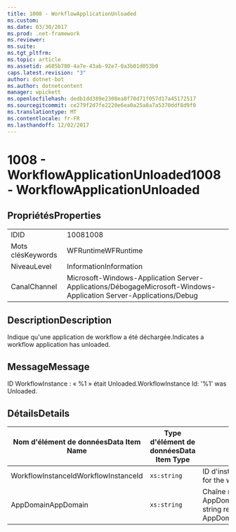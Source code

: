 ```yaml
---
title: 1008 - WorkflowApplicationUnloaded
ms.custom: 
ms.date: 03/30/2017
ms.prod: .net-framework
ms.reviewer: 
ms.suite: 
ms.tgt_pltfrm: 
ms.topic: article
ms.assetid: a605b780-4a7e-43ab-92e7-0a3b01d053b0
caps.latest.revision: "3"
author: dotnet-bot
ms.author: dotnetcontent
manager: wpickett
ms.openlocfilehash: dedb1dd389e2308ea8f70d71f057d17a45172517
ms.sourcegitcommit: ce279f2d7fe2220e6ea0a25a8a7a5370ddf8d9f0
ms.translationtype: MT
ms.contentlocale: fr-FR
ms.lasthandoff: 12/02/2017
---
```

# <a name="1008---workflowapplicationunloaded"></a><span data-ttu-id="46c82-102">1008 - WorkflowApplicationUnloaded</span><span class="sxs-lookup"><span data-stu-id="46c82-102">1008 - WorkflowApplicationUnloaded</span></span>
## <a name="properties"></a><span data-ttu-id="46c82-103">Propriétés</span><span class="sxs-lookup"><span data-stu-id="46c82-103">Properties</span></span>  
  
|||  
|-|-|  
|<span data-ttu-id="46c82-104">ID</span><span class="sxs-lookup"><span data-stu-id="46c82-104">ID</span></span>|<span data-ttu-id="46c82-105">1008</span><span class="sxs-lookup"><span data-stu-id="46c82-105">1008</span></span>|  
|<span data-ttu-id="46c82-106">Mots clés</span><span class="sxs-lookup"><span data-stu-id="46c82-106">Keywords</span></span>|<span data-ttu-id="46c82-107">WFRuntime</span><span class="sxs-lookup"><span data-stu-id="46c82-107">WFRuntime</span></span>|  
|<span data-ttu-id="46c82-108">Niveau</span><span class="sxs-lookup"><span data-stu-id="46c82-108">Level</span></span>|<span data-ttu-id="46c82-109">Information</span><span class="sxs-lookup"><span data-stu-id="46c82-109">Information</span></span>|  
|<span data-ttu-id="46c82-110">Canal</span><span class="sxs-lookup"><span data-stu-id="46c82-110">Channel</span></span>|<span data-ttu-id="46c82-111">Microsoft-Windows-Application Server-Applications/Débogage</span><span class="sxs-lookup"><span data-stu-id="46c82-111">Microsoft-Windows-Application Server-Applications/Debug</span></span>|  
  
## <a name="description"></a><span data-ttu-id="46c82-112">Description</span><span class="sxs-lookup"><span data-stu-id="46c82-112">Description</span></span>  
 <span data-ttu-id="46c82-113">Indique qu'une application de workflow a été déchargée.</span><span class="sxs-lookup"><span data-stu-id="46c82-113">Indicates a workflow application has unloaded.</span></span>  
  
## <a name="message"></a><span data-ttu-id="46c82-114">Message</span><span class="sxs-lookup"><span data-stu-id="46c82-114">Message</span></span>  
 <span data-ttu-id="46c82-115">ID WorkflowInstance : « %1 » était Unloaded.</span><span class="sxs-lookup"><span data-stu-id="46c82-115">WorkflowInstance Id: '%1' was Unloaded.</span></span>  
  
## <a name="details"></a><span data-ttu-id="46c82-116">Détails</span><span class="sxs-lookup"><span data-stu-id="46c82-116">Details</span></span>  
  
|<span data-ttu-id="46c82-117">Nom d'élément de données</span><span class="sxs-lookup"><span data-stu-id="46c82-117">Data Item Name</span></span>|<span data-ttu-id="46c82-118">Type d'élément de données</span><span class="sxs-lookup"><span data-stu-id="46c82-118">Data Item Type</span></span>|<span data-ttu-id="46c82-119">Description</span><span class="sxs-lookup"><span data-stu-id="46c82-119">Description</span></span>|  
|--------------------|--------------------|-----------------|  
|<span data-ttu-id="46c82-120">WorkflowInstanceId</span><span class="sxs-lookup"><span data-stu-id="46c82-120">WorkflowInstanceId</span></span>|`xs:string`|<span data-ttu-id="46c82-121">ID d'instance pour le workflow</span><span class="sxs-lookup"><span data-stu-id="46c82-121">The instance id for the workflow</span></span>|  
|<span data-ttu-id="46c82-122">AppDomain</span><span class="sxs-lookup"><span data-stu-id="46c82-122">AppDomain</span></span>|`xs:string`|<span data-ttu-id="46c82-123">Chaîne retournée par AppDomain.CurrentDomain.FriendlyName.</span><span class="sxs-lookup"><span data-stu-id="46c82-123">The string returned by AppDomain.CurrentDomain.FriendlyName.</span></span>|
